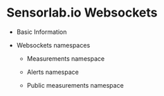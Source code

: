 # Sensorlab.io Websockets


* Basic Information


* Websockets namespaces


    * Measurements namespace


    * Alerts namespace


    * Public measurements namespace
